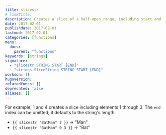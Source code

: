 ```yaml
---
title: slicestr
# linktitle:
description: Creates a slice of a half-open range, including start and end indices.
date: 2017-02-01
publishdate: 2017-02-01
lastmod: 2017-02-01
categories: [functions]
menu:
  docs:
    parent: "functions"
keywords: [strings]
signature:
  - "slicestr STRING START [END]"
  - "strings.SliceString STRING START [END]"
workson: []
hugoversion:
relatedfuncs: []
deprecated: false
aliases: []
---
```


For example, 1 and 4 creates a slice including elements 1 through 3.
The `end` index can be omitted; it defaults to the string's length.

* `{{ slicestr "BatMan" 3 }}` → "Man"
* `{{ slicestr "BatMan" 0 3 }}` → "Bat"
